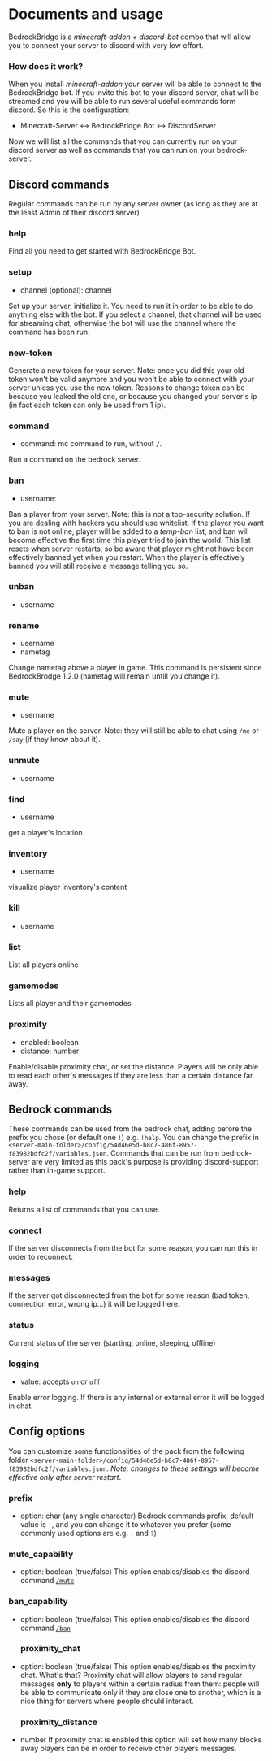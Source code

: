 # Documents and usage
BedrockBridge is a *minecraft-addon + discord-bot* combo that will allow you to connect your server to discord with very low effort. 
### How does it work?
When you install *minecraft-addon* your server will be able to connect to the BedrockBridge bot. If you invite this bot to your discord server, chat will be streamed and you will be able to run several useful commands form discord.
So this is the configuration:
* Minecraft-Server <-> BedrockBridge Bot <-> DiscordServer

Now we will list all the commands that you can currently run on your discord server as well as commands that you can run on your bedrock-server.

## Discord commands
Regular commands can be run by any server owner (as long as they are at the least Admin of their discord server)
### help
Find all you need to get started with BedrockBridge Bot.
### setup
* channel (optional): channel

Set up your server, initialize it. You need to run it in order to be able to do anything else with the bot. If you select a channel, that channel will be used for streaming chat, otherwise the bot will use the channel where the command has been run.
### new-token
Generate a new token for your server. Note: once you did this your old token won't be valid anymore and you won't be able to connect with your server unless you use the new token. Reasons to change token can be because you leaked the old one, or because you changed your server's ip (in fact each token can only be used from 1 ip).
### command
* command: mc command to run, without `/`.

Run a command on the bedrock server.
### ban
* username: 

Ban a player from your server. Note: this is not a top-security solution. If you are dealing with hackers you should use whitelist. If the player you want to ban is not online, player will be added to a *temp-ban* list, and ban will become effective the first time this player tried to join the world. This list resets when server restarts, so be aware that player might not have been effectively banned yet when you restart. When the player is effectively banned you will still receive a message telling you so.
### unban
* username
### rename
* username
* nametag

Change nametag above a player in game. This command is persistent since BedrockBrodge 1.2.0 (nametag will remain untill you change it).
### mute
* username

Mute a player on the server. Note: they will still be able to chat using `/me` or `/say` (if they know about it).
### unmute
* username
###  find
* username

get a player's location
### inventory
* username

visualize player inventory's content
### kill
* username

### list
List all players online
### gamemodes
Lists all player and their gamemodes
### proximity 
* enabled: boolean
* distance: number

Enable/disable proximity chat, or set the distance. Players will be only able to read each other's messages if they are less than a certain distance far away.

 ## Bedrock commands
 These commands can be used from the bedrock chat, adding before the prefix you chose (or default one `!`) e.g. `!help`. You can change the prefix in `<server-main-folder>/config/54d46e5d-b8c7-486f-8957-f83982bdfc2f/variables.json`.
 Commands that can be run from bedrock-server are very limited as this pack's purpose is providing discord-support rather than in-game support.
 ### help
 Returns a list of commands that you can use.
 ### connect
 If the server disconnects from the bot for some reason, you can run this in order to reconnect.
 ### messages
 If the server got disconnected from the bot for some reason (bad token, connection error, wrong ip...) it will be logged here.
 ### status
 Current status of the server (starting, online, sleeping, offline)
 ### logging
 * value: accepts `on` or `off`
 
 Enable error logging. If there is any internal or external error it will be logged in chat.
 
 ## Config options
 You can customize some functionalities of the pack from the following folder `<server-main-folder>/config/54d46e5d-b8c7-486f-8957-f83982bdfc2f/variables.json`. *Note: changes to these settings will become effective only after server restart*.
 
 ### prefix
 * option: char (any single character)
 Bedrock commands prefix, default value is `!`, and you can change it to whatever you prefer (some commonly used options are e.g. `.` and  `?`)
 
 ### mute_capability
 * option: boolean (true/false)
 This option enables/disables the discord command [`/mute`](DOCS.MD#mute)
 
  ### ban_capability
 * option: boolean (true/false)
 This option enables/disables the discord command [`/ban`](DOCS.MD#ban)
 
   ### proximity_chat
 * option: boolean (true/false)
 This option enables/disables the proximity chat. What's that? Proximity chat will allow players to send regular messages **only** to players within a certain radius from them: people will be able to communicate only if they are close one to another, which is a nice thing for servers where people should interact.
 
   ### proximity_distance
 * number
 If proximity chat is enabled this option will set how many blocks away players can be in order to receive other players messages.
 
 
